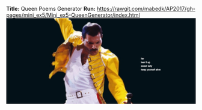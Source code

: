 <b>Title:</b> Queen Poems Generator 
<b>Run:</b> https://rawgit.com/mabedk/AP2017/gh-pages/mini_ex5/Mini_ex5-QueenGenerator/index.html
![ScreenShot](https://github.com/mabedk/AP2017/blob/gh-pages/mini_ex5/screenshot%20of%20queen%20generator.png)
